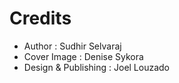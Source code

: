 # Credits

* Author : Sudhir Selvaraj
* Cover Image : Denise Sykora
* Design & Publishing : Joel Louzado
